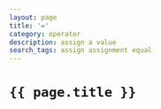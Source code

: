 ```yaml
---
layout: page
title: '='
category: operator
description: assign a value
search_tags: assign assignment equal
---
```


# `{{ page.title }}`
